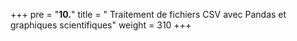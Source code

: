 +++
pre = "<b>10.</b>"
title = " Traitement de fichiers CSV avec Pandas et graphiques scientifiques"
weight = 310
+++



